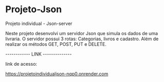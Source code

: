 # Projeto-Json

Projeto individual - Json-server 

Neste projeto desenvolvi um servidor Json que simula os dados de uma livraria. 
O servidor possui 3 rotas: Categorias, livros e cadastro. Além de realizar os métodos GET, POST, PUT e DELETE.


------------ LINK --------------


link de acesso: 


https://projetoindividualjson-nqp0.onrender.com
